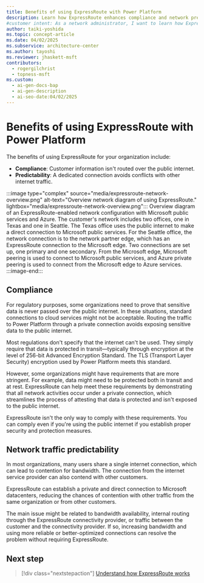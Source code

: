 ```yaml
---
title: Benefits of using ExpressRoute with Power Platform
description: Learn how ExpressRoute enhances compliance and network predictability for Power Platform by avoiding public internet traffic and ensuring dedicated connections.
#customer intent: As a network administrator, I want to learn how ExpressRoute minimizes internet traffic contention so that I can improve network security and predictability.  
author: taiki-yoshida
ms.topic: concept-article
ms.date: 04/02/2025
ms.subservice: architecture-center
ms.author: tayoshi
ms.reviewer: jhaskett-msft
contributors:
  - rogergilchrist
  - topness-msft
ms.custom:
  - ai-gen-docs-bap
  - ai-gen-description
  - ai-seo-date:04/02/2025
---
```


# Benefits of using ExpressRoute with Power Platform

The benefits of using ExpressRoute for your organization include:

- **Compliance**: Customer information isn't routed over the public internet.
- **Predictability**: A dedicated connection avoids conflicts with other internet traffic.

:::image type="complex" source="media/expressroute-network-overview.png" alt-text="Overview network diagram of using ExpressRoute." lightbox="media/expressroute-network-overview.png":::
   Overview diagram of an ExpressRoute-enabled network configuration with Microsoft public services and Azure. The customer's network includes two offices, one in Texas and one in Seattle. The Texas office uses the public internet to make a direct connection to Microsoft public services. For the Seattle office, the network connection is to the network partner edge, which has an ExpressRoute connection to the Microsoft edge. Two connections are set up, one primary and one secondary. From the Microsoft edge, Microsoft peering is used to connect to Microsoft public services, and Azure private peering is used to connect from the Microsoft edge to Azure services.
:::image-end:::

## Compliance

For regulatory purposes, some organizations need to prove that sensitive data is never passed over the public internet. In these situations, standard connections to cloud services might not be acceptable. Routing the traffic to Power Platform through a private connection avoids exposing sensitive data to the public internet.

Most regulations don't specify that the internet can't be used. They simply require that data is protected in transit&mdash;typically through encryption at the level of 256-bit Advanced Encryption Standard. The TLS (Transport Layer Security) encryption used by Power Platform meets this standard.

However, some organizations might have requirements that are more stringent. For example, data might need to be protected both in transit and at rest. ExpressRoute can help meet these requirements by demonstrating that all network activities occur under a private connection, which streamlines the process of attesting that data is protected and isn't exposed to the public internet.

ExpressRoute isn't the only way to comply with these requirements. You can comply even if you're using the public internet if you establish proper security and protection measures.

## Network traffic predictability

In most organizations, many users share a single internet connection, which can lead to contention for bandwidth. The connection from the internet service provider can also contend with other customers.

ExpressRoute can establish a private and direct connection to Microsoft datacenters, reducing the chances of contention with other traffic from the same organization or from other customers.  

The main issue might be related to bandwidth availability, internal routing through the ExpressRoute connectivity provider, or traffic between the customer and the connectivity provider. If so, increasing bandwidth and using more reliable or better-optimized connections can resolve the problem without requiring ExpressRoute.  

## Next step

> [!div class="nextstepaction"]
> [Understand how ExpressRoute works](how-expressroute-works.md)
